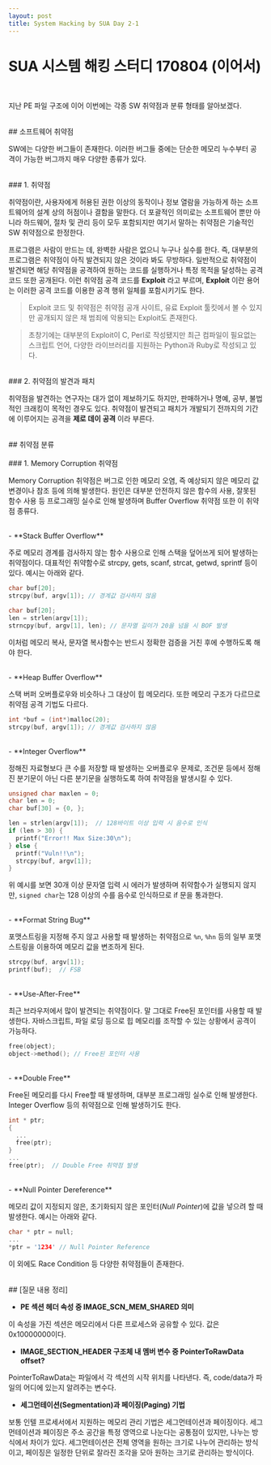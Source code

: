 ```yaml
---
layout: post
title: System Hacking by SUA Day 2-1
---
```


# SUA 시스템 해킹 스터디 170804 (이어서)
<br>

지난 PE 파일 구조에 이어 이번에는 각종 SW 취약점과 분류 형태를 알아보겠다.

<br>
## 소프트웨어 취약점
<br>

SW에는 다양한 버그들이 존재한다. 이러한 버그들 중에는 단순한 메모리 누수부터 공격이 가능한 버그까지 매우 다양한 종류가 있다.

<br>
### 1. 취약점
<br>

취약점이란, 사용자에게 허용된 권한 이상의 동작이나 정보 열람을 가능하게 하는 소프트웨어의 설계 상의 허점이나 결함을 말한다.
더 포괄적인 의미로는 소프트웨어 뿐만 아니라 하드웨어, 절차 및 관리 등이 모두 포함되지만 여기서 말하는 취약점은 기술적인 SW 취약점으로 한정한다.

프로그램은 사람이 만드는 데, 완벽한 사람은 없으니 누구나 실수를 한다. 즉, 대부분의 프로그램은 취약점이 아직 발견되지 않은 것이라 봐도 무방하다.
일반적으로 취약점이 발견되면 해당 취약점을 공격하여 원하는 코드를 실행하거나 특정 목적을 달성하는 공격 코드 또한 공개된다. 이런 취약점 공격 코드를
**Exploit** 라고 부르며, **Exploit** 이란 용어는 이러한 공격 코드를 이용한 공격 행위 일체를 포함시키기도 한다.
> Exploit 코드 및 취약점은 취약점 공개 사이트, 유료 Exploit 툴킷에서 볼 수 있지만 공개되지 않은 채 범죄에 악용되는 Exploit도 존재한다.

> 초창기에는 대부분의 Exploit이 C, Perl로 작성됐지만 최근 컴파일이 필요없는 스크립트 언어, 다양한 라이브러리를 지원하는 Python과 Ruby로 작성되고 있다.

<br>
### 2. 취약점의 발견과 패치
<br>

취약점을 발견하는 연구자는 대가 없이 제보하기도 하지만, 판매하거나 명예, 공부, 불법적인 크래킹이 목적인 경우도 있다.
취약점이 발견되고 패치가 개발되기 전까지의 기간에 이루어지는 공격을 **제로 데이 공격** 이라 부른다.

<br>
## 취약점 분류
<br>

<br>
### 1. Memory Corruption 취약점
<br>

Memory Corruption 취약점은 버그로 인한 메모리 오염, 즉 예상되지 않은 메모리 값 변경이나 참조 등에 의해 발생한다.
원인은 대부분 안전하지 않은 함수의 사용, 잘못된 함수 사용 등 프로그래밍 실수로 인해 발생하며 Buffer Overflow 취약점 또한 이 취약점 종류다.

<br>
- **Stack Buffer Overflow**
<br>

주로 메모리 경계를 검사하지 않는 함수 사용으로 인해 스택을 덮어쓰게 되어 발생하는 취약점이다. 대표적인 취약함수로 strcpy, gets, scanf, strcat,
getwd, sprintf 등이 있다. 예시는 아래와 같다.

```c
char buf[20];
strcpy(buf, argv[1]); // 경계값 검사하지 않음
```

```c
char buf[20];
len = strlen(argv[1]);
strncpy(buf, argv[1], len); // 문자열 길이가 20을 넘을 시 BOF 발생
```

이처럼 메모리 복사, 문자열 복사함수는 반드시 정확한 검증을 거친 후에 수행하도록 해야 한다.

<br>
- **Heap Buffer Overflow**
<br>

스택 버퍼 오버플로우와 비슷하나 그 대상이 힙 메모리다. 또한 메모리 구조가 다르므로 취약점 공격 기법도 다르다.

```c
int *buf = (int*)malloc(20);
strcpy(buf, argv[1]); // 경계값 검사하지 않음
```

<br>
- **Integer Overflow**
<br>

정해진 자료형보다 큰 수를 저장할 때 발생하는 오버플로우 문제로, 조건문 등에서 정해진 분기문이 아닌 다른 분기문을 실행하도록 하여 취약점을 발생시킬 수 있다.

```c
unsigned char maxlen = 0;
char len = 0;
char buf[30] = {0, };

len = strlen(argv[1]);  // 128바이트 이상 입력 시 음수로 인식
if (len > 30) {
  printf("Error!! Max Size:30\n");
} else {
  printf("Vuln!!\n");
  strcpy(buf, argv[1]);
}
```

위 예시를 보면 30개 이상 문자열 입력 시 에러가 발생하며 취약함수가 실행되지 않지만, `signed char`는 128 이상의 수를 음수로 인식하므로 if 문을 통과한다.

<br>
- **Format String Bug**
<br>

포맷스트링을 지정해 주지 않고 사용할 때 발생하는 취약점으로 `%n`, `%hn` 등의 일부 포맷스트링을 이용하여 메모리 값을 변조하게 된다.

```c
strcpy(buf, argv[1]);
printf(buf);  // FSB
```

<br>
- **Use-After-Free**
<br>

최근 브라우저에서 많이 발견되는 취약점이다. 말 그대로 Free된 포인터를 사용할 때 발생한다. 자바스크립트, 파일 로딩 등으로 힙 메모리를 조작할 수 있는 상황에서 공격이 가능하다.

```c
free(object);
object->method(); // Free된 포인터 사용
```

<br>
- **Double Free**
<br>

Free된 메모리를 다시 Free할 때 발생하며, 대부분 프로그래밍 실수로 인해 발생한다. Integer Overflow 등의 취약점으로 인해 발생하기도 한다.

```c
int * ptr;
{
  ...
  free(ptr);
}
...
free(ptr);  // Double Free 취약점 발생
```

<br>
- **Null Pointer Dereference**
<br>

메모리 값이 지정되지 않은, 초기화되지 않은 포인터(*Null Pointer*)에 값을 넣으려 할 때 발생한다. 예시는 아래와 같다.

```c
char * ptr = null;
...
*ptr = '1234' // Null Pointer Reference
```

이 외에도 Race Condition 등 다양한 취약점들이 존재한다.

<br>
## [질문 내용 정리]
<br>

- **PE 섹션 헤더 속성 중 IMAGE_SCN_MEM_SHARED 의미**

이 속성을 가진 섹션은 메모리에서 다른 프로세스와 공유할 수 있다. 값은 0x10000000이다.

- **IMAGE_SECTION_HEADER 구조체 내 멤버 변수 중 PointerToRawData offset?**

PointerToRawData는 파일에서 각 섹션의 시작 위치를 나타낸다. 즉, code/data가 파일의 어디에 있는지 알려주는 변수다.

- **세그먼테이션(Segmentation)과 페이징(Paging) 기법**

보통 인텔 프로세서에서 지원하는 메모리 관리 기법은 세그먼테이션과 페이징이다. 세그먼테이션과 페이징은 주소 공간을 특정 영역으로 나눈다는 공통점이 있지만, 나누는 방식에서 차이가 있다. 세그먼테이션은 전체 영역을 원하는 크기로 나누어 관리하는 방식이고, 페이징은 일정한 단위로 잘라진 조각을 모아 원하는 크기로 관리하는 방식이다.
